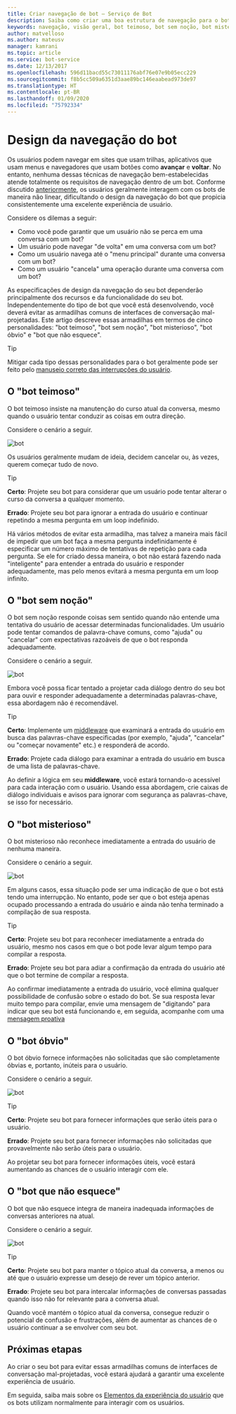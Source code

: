 ```yaml
---
title: Criar navegação de bot – Serviço de Bot
description: Saiba como criar uma boa estrutura de navegação para o bot e como evitar os erros mais comuns de design de navegação.
keywords: navegação, visão geral, bot teimoso, bot sem noção, bot misterioso, bot óbvio, bot que não esquece
author: matvelloso
ms.author: mateusv
manager: kamrani
ms.topic: article
ms.service: bot-service
ms.date: 12/13/2017
ms.openlocfilehash: 596d11bacd55c73011176abf76e07e9b05ecc229
ms.sourcegitcommit: f8b5cc509a6351d3aae89bc146eaabead973de97
ms.translationtype: HT
ms.contentlocale: pt-BR
ms.lasthandoff: 01/09/2020
ms.locfileid: "75792334"
---
```

# <a name="design-bot-navigation"></a>Design da navegação do bot

Os usuários podem navegar em sites que usam trilhas, aplicativos que usam menus e navegadores que usam botões como **avançar** e **voltar**. No entanto, nenhuma dessas técnicas de navegação bem-estabelecidas atende totalmente os requisitos de navegação dentro de um bot. Conforme discutido [anteriormente](~/bot-service-design-conversation-flow.md#handle-interruptions), os usuários geralmente interagem com os bots de maneira não linear, dificultando o design da navegação do bot que propicia consistentemente uma excelente experiência de usuário. 

Considere os dilemas a seguir:

- Como você pode garantir que um usuário não se perca em uma conversa com um bot? 
- Um usuário pode navegar "de volta" em uma conversa com um bot? 
- Como um usuário navega até o "menu principal" durante uma conversa com um bot? 
- Como um usuário "cancela" uma operação durante uma conversa com um bot? 

As especificações de design da navegação do seu bot dependerão principalmente dos recursos e da funcionalidade do seu bot. Independentemente do tipo de bot que você está desenvolvendo, você deverá evitar as armadilhas comuns de interfaces de conversação mal-projetadas. Este artigo descreve essas armadilhas em termos de cinco personalidades: "bot teimoso", "bot sem noção", "bot misterioso", "bot óbvio" e "bot que não esquece". 

> [!TIP]
> Mitigar cada tipo dessas personalidades para o bot geralmente pode ser feito pelo [manuseio correto das interrupções do usuário](v4sdk/bot-builder-howto-handle-user-interrupt.md).

## <a name="the-stubborn-bot"></a>O "bot teimoso"

O bot teimoso insiste na manutenção do curso atual da conversa, mesmo quando o usuário tentar conduzir as coisas em outra direção. 

Considere o cenário a seguir. 

![bot](~/media/bot-service-design-navigation/stubborn-bot-new.png)

Os usuários geralmente mudam de ideia, decidem cancelar ou, às vezes, querem começar tudo de novo. 

> [!TIP]
> <b>Certo</b>: Projete seu bot para considerar que um usuário pode tentar alterar o curso da conversa a qualquer momento. 
>
> <b>Errado</b>: Projete seu bot para ignorar a entrada do usuário e continuar repetindo a mesma pergunta em um loop indefinido. 

Há vários métodos de evitar esta armadilha, mas talvez a maneira mais fácil de impedir que um bot faça a mesma pergunta indefinidamente é especificar um número máximo de tentativas de repetição para cada pergunta. Se ele for criado dessa maneira, o bot não estará fazendo nada "inteligente" para entender a entrada do usuário e responder adequadamente, mas pelo menos evitará a mesma pergunta em um loop infinito. 

## <a name="the-clueless-bot"></a>O "bot sem noção"

O bot sem noção responde coisas sem sentido quando não entende uma tentativa do usuário de acessar determinadas funcionalidades. Um usuário pode tentar comandos de palavra-chave comuns, como "ajuda" ou "cancelar" com expectativas razoáveis de que o bot responda adequadamente.

Considere o cenário a seguir. 

![bot](~/media/bot-service-design-navigation/clueless-bot.png)

Embora você possa ficar tentado a projetar cada diálogo dentro do seu bot para ouvir e responder adequadamente a determinadas palavras-chave, essa abordagem não é recomendável. 

> [!TIP]
> <b>Certo</b>: Implemente um [middleware](v4sdk/bot-builder-create-middleware.md) que examinará a entrada do usuário em busca das palavras-chave especificadas (por exemplo, "ajuda", "cancelar" ou "começar novamente" etc.) e responderá de acordo. 
> 
> <b>Errado</b>: Projete cada diálogo para examinar a entrada do usuário em busca de uma lista de palavras-chave. 

Ao definir a lógica em seu **middleware**, você estará tornando-o acessível para cada interação com o usuário. Usando essa abordagem, crie caixas de diálogo individuais e avisos para ignorar com segurança as palavras-chave, se isso for necessário.

## <a name="the-mysterious-bot"></a>O "bot misterioso"

O bot misterioso não reconhece imediatamente a entrada do usuário de nenhuma maneira. 

Considere o cenário a seguir. 

![bot](~/media/bot-service-design-navigation/mysterious-bot.png)

Em alguns casos, essa situação pode ser uma indicação de que o bot está tendo uma interrupção. No entanto, pode ser que o bot esteja apenas ocupado processando a entrada do usuário e ainda não tenha terminado a compilação de sua resposta. 

> [!TIP]
> <b>Certo</b>: Projete seu bot para reconhecer imediatamente a entrada do usuário, mesmo nos casos em que o bot pode levar algum tempo para compilar a resposta. 
> 
> <b>Errado</b>: Projete seu bot para adiar a confirmação da entrada do usuário até que o bot termine de compilar a resposta.

Ao confirmar imediatamente a entrada do usuário, você elimina qualquer possibilidade de confusão sobre o estado do bot. Se sua resposta levar muito tempo para compilar, envie uma mensagem de "digitando" para indicar que seu bot está funcionando e, em seguida, acompanhe com uma [mensagem proativa](v4sdk/bot-builder-howto-proactive-message.md)

## <a name="the-captain-obvious-bot"></a>O "bot óbvio"

O bot óbvio fornece informações não solicitadas que são completamente óbvias e, portanto, inúteis para o usuário. 

Considere o cenário a seguir.

![bot](~/media/bot-service-design-navigation/captainobvious-bot.png)

> [!TIP]
> <b>Certo</b>: Projete seu bot para fornecer informações que serão úteis para o usuário. 
> 
> <b>Errado</b>: Projete seu bot para fornecer informações não solicitadas que provavelmente não serão úteis para o usuário.

Ao projetar seu bot para fornecer informações úteis, você estará aumentando as chances de o usuário interagir com ele.

## <a name="the-bot-that-cant-forget"></a>O "bot que não esquece"

O bot que não esquece integra de maneira inadequada informações de conversas anteriores na atual. 

Considere o cenário a seguir.

![bot](~/media/bot-service-design-navigation/rememberall-bot.png)

> [!TIP]
> <b>Certo</b>: Projete seu bot para manter o tópico atual da conversa, a menos ou até que o usuário expresse um desejo de rever um tópico anterior. 
> 
> <b>Errado</b>: Projete seu bot para intercalar informações de conversas passadas quando isso não for relevante para a conversa atual.

Quando você mantém o tópico atual da conversa, consegue reduzir o potencial de confusão e frustrações, além de aumentar as chances de o usuário continuar a se envolver com seu bot.

## <a name="next-steps"></a>Próximas etapas

Ao criar o seu bot para evitar essas armadilhas comuns de interfaces de conversação mal-projetadas, você estará ajudará a garantir uma excelente experiência de usuário. 

Em seguida, saiba mais sobre os [Elementos da experiência do usuário](~/bot-service-design-user-experience.md) que os bots utilizam normalmente para interagir com os usuários. 
